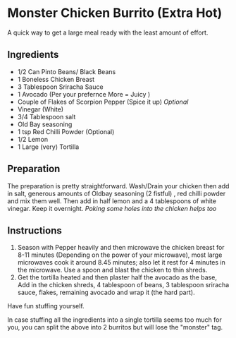 # Monster Chicken Burrito (Extra Hot)

A quick way to get a large meal ready with the least amount of effort.

## Ingredients

-   1/2 Can Pinto Beans/ Black Beans
-   1 Boneless Chicken Breast
-   3 Tablespoon Sriracha Sauce
-   1 Avocado (Per your prefernce More = Juicy )
-   Couple of Flakes of Scorpion Pepper (Spice it up) *Optional*
-   Vinegar (White)
-   3/4 Tablespoon salt
-   Old Bay seasoning
-   1 tsp Red Chilli Powder (Optional)
-   1/2 Lemon
-   1 Large (very) Tortilla

## Preparation

The preparation is pretty straightforward. Wash/Drain your chicken then
add in salt, generous amounts of Oldbay seasoning (2 fistful) , red
chilli powder and mix them well. Then add in half lemon and a 4
tablespoons of white vinegar. Keep it overnight. *Poking some holes into
the chicken helps too*

## Instructions

1.  Season with Pepper heavily and then microwave the chicken breast for
    8-11 minutes (Depending on the power of your microwave), most large
    microwaves cook it around 8.45 minutes; also let it rest for 4
    minutes in the microwave. Use a spoon and blast the chicken to thin
    shreds.
2.  Get the tortilla heated and then plaster half the avocado as the
    base, Add in the chicken shreds, 4 tablespoon of beans, 3 tablespoon
    sriracha sauce, flakes, remaining avocado and wrap it (the hard
    part).

Have fun stuffing yourself.

In case stuffing all the ingredients into a single tortilla seems too
much for you, you can split the above into 2 burritos but will lose the
"monster" tag.
